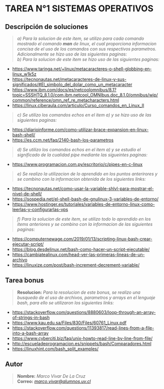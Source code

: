 # TAREA N°1 SISTEMAS OPERATIVOS
##  Descripción de soluciones
> *a) Para la solucion de este item, se utilizo para cada comando mostrado el comando **man** de linux, el cual proporciona informacion concisa de el uso de los comandos con sus respectivos parametros.
Adicionalmente se hizo uso de las siguientes paginas:*  
> *b) Para la solucion de este item se hizo uso de las siguientes paginas:*  
- https://www.taringa.net/+linux/metacaracteres-o-shell-globbing-en-linux_w1k5z
- https://tecnonautas.net/metacaracteres-de-linux-y-sus-significados/#El_simbolo_del_dolar_como_un_metacaracter
- https://www.ibm.com/docs/es/netcoolomnibus/8.1?topic=SSSHTQ_8.1.0/com.ibm.netcool_OMNIbus.doc_8.1.0/omnibus/wip/common/reference/omn_ref_re_metacharacters.html
- https://linux.ciberaula.com/articulo/Curso_comandos_en_Linux_II

> *c) Se utilizo los comandos echos en el item a) y se hizo uso de las siguientes paginas:*      
- https://diarioinforme.com/como-utilizar-brace-expansion-en-linux-bash-shell/
- https://es.ccm.net/faq/2140-bash-los-parametros

> *d) Se utilizo los comandos echos en el item a) y se estudio el significado de la cualidad pipe mediante las sigueintes paginas:* 
- https://www.programacion.com.py/escritorio/c/pipes-en-c-linux 

> *e) Se realizo la utilizacion de lo aprendido en los puntos anterirores y se combino con la informacion obtenida de los siguientes links:*  
- https://tecnonautas.net/como-usar-la-variable-shlvl-para-mostrar-el-nivel-de-shell/
- https://sospedia.net/el-shell-bash-de-gnulinux-3-variables-de-entorno/
- https://www.hostinger.es/tutoriales/variables-de-entorno-linux-como-leerlas-y-configurarlas-vps

> *f) Para la solucion de este item, se utilizo todo lo aprendido en los items anteriores y se combino con la informacion de las siguientes paginas:*  
- https://computernewage.com/2019/01/13/scripting-linux-bash-crear-ejecutar-script/
- https://blog.desdelinux.net/bash-como-hacer-un-script-ejecutable/
- https://cambiatealinux.com/head-ver-las-primeras-lineas-de-un-archivo
- https://linuxize.com/post/bash-increment-decrement-variable/

##  Tarea bonus
> **Resolucion:** *Para la resolucion de este bonus, se realizo una busqueda de el uso de archivos, parametros y arrays en el lenguaje bash, para ello se utilizaron los siguientes links:*  
- https://stackoverflow.com/questions/8880603/loop-through-an-array-of-strings-in-bash
- https://www.kau.edu.sa/Files/830/Files/60761_Linux.pdf
- https://stackoverflow.com/questions/11393817/read-lines-from-a-file-into-a-bash-array
- https://www.cyberciti.biz/faq/unix-howto-read-line-by-line-from-file/
- http://escueladeprogramacion.es/snippets/bash/Comparadores.html
- https://linuxhint.com/bash_split_examples/

##  Autor
> **Nombre:** *Marco Vivar De La Cruz*  
>**Correo:** *marco.vivar@alumnos.uv.cl*
